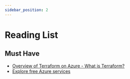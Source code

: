 ```yaml
---
sidebar_position: 2
---
```


# Reading List

## Must Have
- [Overview of Terraform on Azure - What is Terraform?](https://learn.microsoft.com/en-us/azure/developer/terraform/overview)
- [Explore free Azure services](https://azure.microsoft.com/en-us/pricing/free-services)
